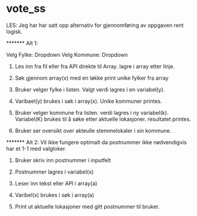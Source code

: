 # vote_ss

LES:
Jeg har har satt opp alternativ for gjennomføring av oppgaven rent logisk. 
 



*******  Alt 1:

Velg Fylke:    Dropdown
Velg Kommune:  Dropdown

1. Les inn fra fil eller fra API direkte til Array. lagre i array etter linje.  

2. Søk gjennom array(x) med en løkke 
	print unike fylker fra array  

3. Bruker velger fylke i listen. Valgt verdi lagres i en variabel(y). 

4. Varibael(y) brukes i søk i array(x). Unike kommuner printes. 

5. Bruker velger kommune fra listen. verdi lagres i ny variabel(k). Variabel(K) brukes til å søke etter aktuelle lokasjoner. resultatet printes. 

6. Bruker ser oversikt over akteulle stemmelokaler i sin kommune.  




******* Alt 2: 
Vil ikke fungere optimalt da postnummer ikke nødvendigvis har et 1-1 med valgloker. 

1. Bruker skriv inn postnummer i inputfelt 

2. Postnummer lagres i variabel(x) 

3. Leser inn tekst eller API i array(a) 

4. Varibel(x) brukes i søk i array(a) 

5. Print ut aktuelle lokasjoner med gitt postnummer til bruker.  
